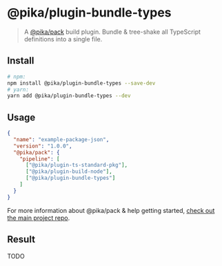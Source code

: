 # @pika/plugin-bundle-types

> A [@pika/pack](https://github.com/pikapkg/pack) build plugin.
> Bundle & tree-shake all TypeScript definitions into a single file.


## Install

```sh
# npm:
npm install @pika/plugin-bundle-types --save-dev
# yarn:
yarn add @pika/plugin-bundle-types --dev
```


## Usage

```json
{
  "name": "example-package-json",
  "version": "1.0.0",
  "@pika/pack": {
    "pipeline": [
      ["@pika/plugin-ts-standard-pkg"],
      ["@pika/plugin-build-node"],
      ["@pika/plugin-bundle-types"]
    ]
  }
}
```

For more information about @pika/pack & help getting started, [check out the main project repo](https://github.com/pikapkg/pack).


## Result

TODO